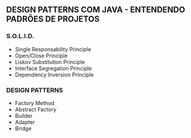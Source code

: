 ## DESIGN PATTERNS COM JAVA - ENTENDENDO PADRÕES DE PROJETOS


### S.O.L.I.D.

- Single Responsability Principle
- Open/Close Principle
- Liskov Substitution Principle
- Interface Segregation Principle
- Dependency Inversion Principle

### DESIGN PATTERNS

- Factory Method
- Abstract Factory
- Builder
- Adapter
- Bridge